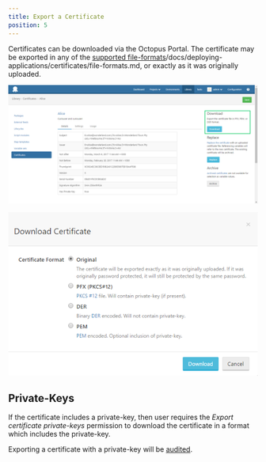 ```yaml
---
title: Export a Certificate 
position: 5 
---
```


Certificates can be downloaded via the Octopus Portal.  The certificate may be exported in any of the [supported file-formats]()/docs/deploying-applications/certificates/file-formats.md, or exactly as it was originally uploaded.

![](download-certificate-btn.png "width=500")

![](download-certificate-dialog.png "width=500")

## Private-Keys

If the certificate includes a private-key, then user requires the _Export certificate private-keys_ permission to download the certificate in a format which includes the private-key. 

Exporting a certificate with a private-key will be [audited](/docs/administration/auditing.md).